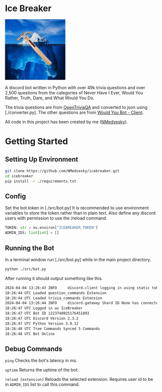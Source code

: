 # Ice Breaker
<img src="./icebreaker.png" alt="icebreaker" width="200"/>
<!-- ![Ice Breaker Icon](./icebreaker.png) -->

A discord bot written in Python with over 49k trivia questions and over 2,500 questions from the categories of Never Have I Ever, Would You Rather, Truth, Dare, and What Would You Do.

The trivia questions are from [OpenTriviaQA](https://github.com/uberspot/OpenTriviaQA) and converted to json using [./converter.py].
The other questions are from [Would You Bot - Client](https://github.com/Would-You-Bot/client).

All code in this project has been created by me ([NMedvesky](https://github.com/NMedvesky)).

# Getting Started

## Setting Up Environment
```sh
git clone https://github.com/NMedvesky/icebreaker.git
cd icebreaker
pip install -r ./requirements.txt
```

## Config

Set the bot token in [./src/bot.py]
It is recommended to use environment variables to store the token rather than in plain text.
Also define any discord users with permission to use the /reload command.
```py
TOKEN: str = os.environ["ICEBREAKER_TOKEN"]
ADMIN_IDS: list[int] = []
```

## Running the Bot

In a terminal window run [./src/bot.py] while in the main project directory.
```sh
python ./src/bot.py
```

After running it should output something like this.
```sh
2024-04-04 13:26:43 INFO     discord.client logging in using static token
18:26:44 UTC Loaded question_commands Extension
18:26:44 UTC Loaded trivia_commands Extension
2024-04-04 13:26:44 INFO     discord.gateway Shard ID None has connected to Gateway (Session ID: 909291be5319c3767bcfd81d26c00d58).
18:26:47 UTC Logged in as IceBreaker
18:26:47 UTC Bot ID 1223740925176451093
18:26:47 UTC Discord Version 2.3.2
18:26:47 UTC Python Version 3.9.12
18:26:48 UTC Tree Commands Synced 5 Commands
18:26:48 UTC Bot Online
```

## Debug Commands

`ping`
Checks the bot's latency in ms.

`uptime`
Returns the uptime of the bot.

`reload [extension]`
Reloads the selected extension. Requires user id to be in `ADMIN_IDS` list to call this command.

